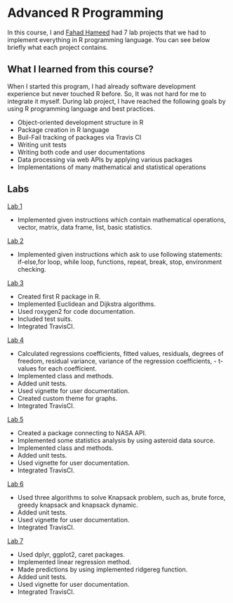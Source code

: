 # Advanced R Programming

In this course, I and [Fahad Hameed](https://github.com/fahad3h) had 7 lab projects that we had to implement everything in R programming language. You can see below briefly what each project contains.

## What I learned from this course?

When I started this program, I had already software development experience but never touched R before. So, It was not hard for me to integrate it myself. During lab project, I have reached the following goals by using R programming language and best practices.

- Object-oriented development structure in R
- Package creation in R language
- Buil-Fail tracking of packages via Travis CI
- Writing unit tests
- Writing both code and user documentations
- Data processing via web APIs by applying various packages
- Implementations of many mathematical and statistical operations

## Labs

[Lab 1](Lab%201/)

- Implemented given instructions which contain mathematical operations, vector, matrix, data frame, list, basic statistics.

[Lab 2](Lab%202/)

- Implemented given instructions which ask to use following statements: if-else,for loop, while loop, functions, repeat, break, stop, environment checking.

[Lab 3](Lab%203/)

- Created first R package in R.  
- Implemented Euclidean and Dijkstra algorithms.
- Used roxygen2 for code documentation.
- Included test suits.
- Integrated TravisCI.

[Lab 4](Lab%204/)

- Calculated regressions coefficients, fitted values, residuals, degrees of freedom, residual variance, variance of the regression coefficients, - t-values for each coefficient.
- Implemented class and methods.
- Added unit tests.
- Used vignette for user documentation.
- Created custom theme for graphs.
- Integrated TravisCI.

[Lab 5](Lab%205/)

- Created a package connecting to NASA API.
- Implemented some statistics analysis by using asteroid data source.
- Implemented class and methods.
- Added unit tests.
- Used vignette for user documentation.
- Integrated TravisCI.

[Lab 6](Lab%206/)

- Used three algorithms to solve Knapsack problem, such as, brute force, greedy knapsack and knapsack dynamic.
- Added unit tests.
- Used vignette for user documentation.
- Integrated TravisCI.

[Lab 7](Lab%207/)

- Used dplyr, ggplot2, caret packages.
- Implemented linear regression method.
- Made predictions by using implemented ridgereg function.
- Added unit tests.
- Used vignette for user documentation.
- Integrated TravisCI.

